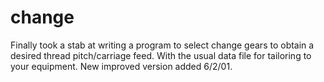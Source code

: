 ﻿# change


Finally took a stab at writing a program to select change gears to obtain a desired thread pitch/carriage feed. With the usual data file for tailoring to your equipment. New improved version added 6/2/01.